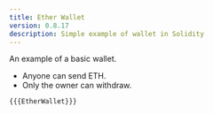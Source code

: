 ```yaml
---
title: Ether Wallet
version: 0.8.17
description: Simple example of wallet in Solidity
---
```


An example of a basic wallet.

- Anyone can send ETH.
- Only the owner can withdraw.

```solidity
{{{EtherWallet}}}
```
